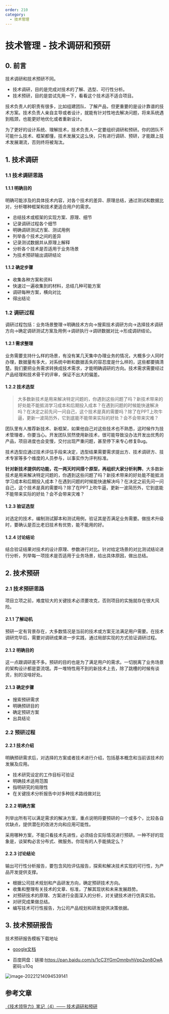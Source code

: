 ```yaml
---
order: 210
category:
  - 技术管理
---
```


# 技术管理 - 技术调研和预研

## 0. 前言

技术调研和技术预研不同。

- 技术调研，目的是完成对技术的了解、选型、可行性分析。
- 技术预研，目的是尝试先用一下，看看这个技术适不适合项目。

技术负责人的职责有很多，比如组建团队、了解产品，但更重要的是设计靠谱的技术方案。技术负责人亲自主导或者设计，就能有针对性地去解决问题，将来系统遇到瓶颈，也能更好地优化或者重新设计。

为了更好的设计系统、理解技术，技术负责人一定要组织调研和预研。你的团队不可能什么技术、框架都懂，技术发展又这么快，只有进行调研、预研，才能跟上技术发展潮流，否则终将被淘汰。

## 1. 技术调研

### 1.1 技术调研思路

#### 1.1.1 明确目的

明确可能涉及的具体技术内容，对各个技术的差异、原理总结，通过测试和数据比对，分析哪种框架和技术更适合用户的需求。

- 总结技术或框架的实现方案、原理、细节
- 记录调研过程各个细节
- 明确调研测试方案、测试用例
- 列举各个技术之间的差异
- 记录测试数据并从原理上解释
- 分析各个技术是否适用于业务场景
- 为技术预研输出调研结论

#### 1.1.2 确定步骤

- 收集各种方案和资料
- 快速过一遍收集到的材料，总结几种可能方案
- 调研每种方案，横向对比
- 得出结论

### 1.2 调研过程

调研过程包括：业务场景整理->明确技术方向->搜索技术调研方向->选择技术调研方向->确定调研测试方案及用例->调研执行->调研数据对比->形成调研结论。

#### 1.2.1 需求整理

业务需要支持什么样的场景，有没有某几天集中办理业务的情况，大概多少人同时办理，数据量有多大，对系统中断和数据丢失的容忍度是什么样的，这些都要搞清楚。我们要把业务需求转换成技术需求，才能明确调研的方向。技术需求需要经过产品经理和技术骨干的评审，保证不出大的偏差。

#### 1.2.2 技术选型

>大多数新技术是用来解决特定问题的，你遇到这些问题了吗？新技术带来的好处能不能抵消学习成本和后期投入成本？在遇到问题的时候能快速解决吗？在决定之前先问一问自己，这个技术是真的需要吗？除了在PPT上吹牛逼，更新一波简历外，它到底能不能带来实际的好处？会不会带来灾难？

团队里有人推荐新技术、新框架，如果他自己对这些技术也不熟悉，这时候作为技术管理者，你要当心。开发团队贸然使用新技术，很可能导致没办法开发出优秀的产品，项目进度也会变慢，交付出现严重问题，甚至停下来专心修复Bug。

技术选型应通过技术评估手段来决定，选型结果需要需求提出方、技术调研方、技术专家等多个维度的人员参与，以事实作为评判标准。

**针对新技术提供的功能，花一两天时间搭个原型，再组织大家分析利弊**。大多数新技术是用来解决特定问题的，你遇到这些问题了吗？新技术带来的好处能不能抵消学习成本和后期投入成本？在遇到问题的时候能快速解决吗？在决定之前先问一问自己，这个技术是真的需要吗？除了在PPT上吹牛逼，更新一波简历外，它到底能不能带来实际的好处？会不会带来灾难？

#### 1.2.3 验证选型

对选定的技术，编制测试脚本和测试用例，验证其是否满足业务需要。做技术升级时，要确认是否比老旧技术有优势，能不能用的好。

#### 1.2.4 讨论结论

结合验证结果对技术的设计原理、参数进行对比。针对给定场景的对比测试结论进行分析，列举每一项技术是否适用于业务场景，给出具体原因，做出总结。

## 2. 技术预研

### 2.1 技术预研思路

项目立项之前，难度较大的关键技术必须要攻克，否则项目的实施就存在很大风险。

#### 2.1.1 了解动机

预研一定有背景存在，大多数情况是当前的技术或方案无法满足用户需要。在技术调研完毕后，需要对调研成果进一步实践，通过局部实现的方式验证调研过程。

#### 2.1.2 明确目的

这一点跟调研差不多。预研的目的也是为了满足用户的需求。一切脱离了业务场景的架构设计都是耍流氓。弄一堆特性用不到的新技术上去，除了跳槽的时候有谈资，别的没啥好处。

#### 2.1.3 确定步骤

- 搜索预研需求
- 明确预研目的
- 确定预研方案
- 出具结论

### 2.2 预研过程

#### 2.2.1 技术介绍

明确预研需求后，对选择的方案或者技术进行介绍，包括基本概念和当前该技术的发展及应用。

- 技术研究设定的工作目标可验证
- 明确技术适用范围
- 指明研究的局限性
- 在关键技术分析报告中对多种技术路线做对比

#### 2.2.2 明确方案

列举出所有可以满足需求的解决方案，重点说明将要预研的一个或多个，比较各自优缺点，提供潜在的改进方向和应用可能性。

采用哪种方案，不能只看技术先进性，必须结合实际情况进行预研。一种不好的现象是，谈架构必言分布式、微服务。你现有的人手能搞定么？

#### 2.2.3 讨论结论

输出可行性分析报告，要包含风险评估报告，探索和解决技术实现的可行性，为产品开发提供支撑。

- 根据公司技术规划和产品研发方向，确定预研技术方向。
- 收集和整理有关技术的文章、标准，了解其现状和未来发展趋势。
- 对预研技术的原理、方案进行全面深入的分析，对关键技术进行仿真实验。
- 对研究成果做总结。
- 编写技术可行性报告，为公司产品规划和研发提供决策依据。

## 3. 技术预研报告

技术预研报告模板下载地址

- [google文档](https://docs.google.com/document/d/1WZXiIKAzAvhRQt2gqMykvXTS8MlLsD_sxUkmcTsWeSo/edit)

- 百度网盘：链接:https://pan.baidu.com/s/1cC3YGmOmnbvhVpp2on8OwA  密码:u10q

![image-20221214094539141](https://zszblog.oss-cn-beijing.aliyuncs.com/zszblog/image-20221214094539141.png)

## 参考文章

[《技术领导力》笔记（4）—— 技术调研和预研](https://www.cnblogs.com/burningblade/p/15089464.html)
